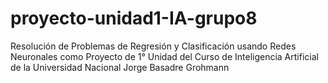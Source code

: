# proyecto-unidad1-IA-grupo8
Resolución de Problemas de Regresión y Clasificación usando Redes Neuronales como Proyecto de 1° Unidad del Curso de Inteligencia Artificial de la Universidad Nacional Jorge Basadre Grohmann
